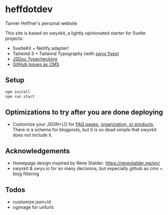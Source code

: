 # heffdotdev
Tanner Heffner's personal website

This site is based on swyxkit, a lightly opinionated starter for Svelte projects:
- SvelteKit + Netlify adapter!
- Tailwind 3 + Tailwind Typography (with [swyx fixes](https://youtu.be/-FzemNMcOGs))
- [JSDoc Typechecking](https://swyxkit.netlify.app/how-to-add-jsdoc-typechecking-to-sveltekit)
- [GitHub Issues as CMS](https://github.com/sw-yx/swyxkit/issues/10)

## Setup
```sh
npm install
npm run start
```

## Optimizations to try after you are done deploying
- Customize your JSON+LD for [FAQ pages](https://rodneylab.com/sveltekit-faq-page-seo/), [organization, or products](https://navillus.dev/blog/json-ld-in-sveltekit). There is a schema for blogposts, but it is so dead simple that swyxkit does not include it.

## Acknowledgements
- Homepage design inspired by Rene Stalder: https://renestalder.me/en/
- swyxkit & swyx.io for so many decisions, but especially github as cms + blog filtering

## Todos
- customize json+ld
- ogimage for unfurls
